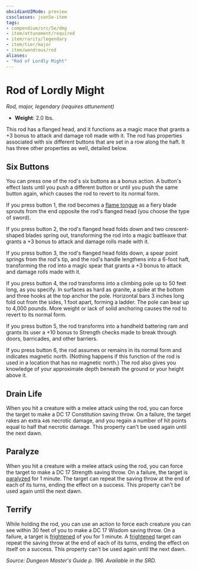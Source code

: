```yaml
---
obsidianUIMode: preview
cssclasses: json5e-item
tags:
- compendium/src/5e/dmg
- item/attunement/required
- item/rarity/legendary
- item/tier/major
- item/wondrous/rod
aliases: 
- "Rod of Lordly Might"
---
```

# Rod of Lordly Might
*Rod, major, legendary (requires attunement)*  

- **Weight**: 2.0 lbs.

This rod has a flanged head, and it functions as a magic mace that grants a +3 bonus to attack and damage roll made with it. The rod has properties associated with six different buttons that are set in a row along the haft. It has three other properties as well, detailed below.

## Six Buttons

You can press one of the rod's six buttons as a bonus action. A button's effect lasts until you push a different button or until you push the same button again, which causes the rod to revert to its normal form.

If you press button 1, the rod becomes a [flame tongue](/Systems/5e/items/flame-tongue.md) as a fiery blade sprouts from the end opposite the rod's flanged head (you choose the type of sword).

If you press button 2, the rod's flanged head folds down and two crescent-shaped blades spring out, transforming the rod into a magic battleaxe that grants a +3 bonus to attack and damage rolls made with it.

If you press button 3, the rod's flanged head folds down, a spear point springs from the rod's tip, and the rod's handle lengthens into a 6-foot haft, transforming the rod into a magic spear that grants a +3 bonus to attack and damage rolls made with it.

If you press button 4, the rod transforms into a climbing pole up to 50 feet long, as you specify. In surfaces as hard as granite, a spike at the bottom and three hooks at the top anchor the pole. Horizontal bars 3 inches long fold out from the sides, 1 foot apart, forming a ladder. The pole can bear up to 4,000 pounds. More weight or lack of solid anchoring causes the rod to revert to its normal form.

If you press button 5, the rod transforms into a handheld battering ram and grants its user a +10 bonus to Strength checks made to break through doors, barricades, and other barriers.

If you press button 6, the rod assumes or remains in its normal form and indicates magnetic north. (Nothing happens if this function of the rod is used in a location that has no magnetic north.) The rod also gives you knowledge of your approximate depth beneath the ground or your height above it.

## Drain Life

When you hit a creature with a melee attack using the rod, you can force the target to make a DC 17 Constitution saving throw. On a failure, the target rakes an extra `4d6` necrotic damage, and you regain a number of hit points equal to half that necrotic damage. This property can't be used again until the next dawn.

## Paralyze

When you hit a creature with a melee attack using the rod, you can force the target to make a DC 17 Strength saving throw. On a failure, the target is [paralyzed](/Systems/5e/rules/conditions.md#paralyzed) for 1 minute. The target can repeat the saving throw at the end of each of its turns, ending the effect on a success. This property can't be used again until the next dawn.

## Terrify

While holding the rod, you can use an action to force each creature you can see within 30 feet of you to make a DC 17 Wisdom saving throw. On a failure, a target is [frightened](/Systems/5e/rules/conditions.md#frightened) of you for 1 minute. A [frightened](/Systems/5e/rules/conditions.md#frightened) target can repeat the saving throw at the end of each of its turns, ending the effect on itself on a success. This property can't be used again until the next dawn.

*Source: Dungeon Master's Guide p. 196. Available in the SRD.*